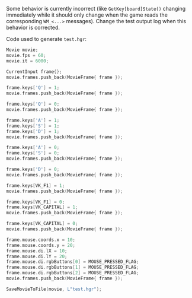 Some behavior is currently incorrect (like `GetKey[board]State()` changing immediately while it should only change when
the game reads the corresponding `WM_<...>` messages). Change the test output log when this behavior is corrected.

Code used to generate `test.hgr`:
```cpp
Movie movie;
movie.fps = 60;
movie.it = 6000;

CurrentInput frame{};
movie.frames.push_back(MovieFrame{ frame });

frame.keys['Q'] = 1;
movie.frames.push_back(MovieFrame{ frame });

frame.keys['Q'] = 0;
movie.frames.push_back(MovieFrame{ frame });

frame.keys['A'] = 1;
frame.keys['S'] = 1;
frame.keys['D'] = 1;
movie.frames.push_back(MovieFrame{ frame });

frame.keys['A'] = 0;
frame.keys['S'] = 0;
movie.frames.push_back(MovieFrame{ frame });

frame.keys['D'] = 0;
movie.frames.push_back(MovieFrame{ frame });

frame.keys[VK_F1] = 1;
movie.frames.push_back(MovieFrame{ frame });

frame.keys[VK_F1] = 0;
frame.keys[VK_CAPITAL] = 1;
movie.frames.push_back(MovieFrame{ frame });

frame.keys[VK_CAPITAL] = 0;
movie.frames.push_back(MovieFrame{ frame });

frame.mouse.coords.x = 10;
frame.mouse.coords.y = 20;
frame.mouse.di.lX = 10;
frame.mouse.di.lY = 20;
frame.mouse.di.rgbButtons[0] = MOUSE_PRESSED_FLAG;
frame.mouse.di.rgbButtons[1] = MOUSE_PRESSED_FLAG;
frame.mouse.di.rgbButtons[2] = MOUSE_PRESSED_FLAG;
movie.frames.push_back(MovieFrame{ frame });

SaveMovieToFile(movie, L"test.hgr");
```